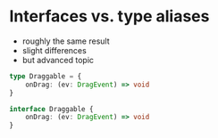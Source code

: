 # Interfaces vs. type aliases

<v-clicks>

* roughly the same result
* slight differences
* but advanced topic

</v-clicks>

<v-click>

```ts
type Draggable = {
    onDrag: (ev: DragEvent) => void
}

interface Draggable {
    onDrag: (ev: DragEvent) => void
}
```

</v-click>
